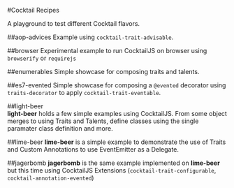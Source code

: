 #Cocktail Recipes

A playground to test different Cocktail flavors.

##aop-advices
Example using `cocktail-trait-advisable`.

##browser
Experimental example to run CocktailJS on browser using `browserify` or `requirejs`

##enumerables
Simple showcase for composing traits and talents.

##es7-evented
Simple showcase for composing a `@evented` decorator using `traits-decorator` to apply `cocktail-trait-eventable`.

##light-beer  
**light-beer** holds a few simple examples using CocktailJS. From some object merges to using Traits and Talents, define classes using the single paramater class definition and more.

##lime-beer
**lime-beer** is a simple example to demonstrate the use of Traits and Custom Annotations to use EventEmitter as a Delegate.

##jagerbomb
**jagerbomb** is the same example implemented on **lime-beer** but this time using CocktailJS Extensions (`cocktail-trait-configurable`, `cocktail-annotation-evented`)